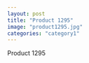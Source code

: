 ```yaml
---
layout: post
title: "Product 1295"
image: "product1295.jpg"
categories: "category1"
---
```

Product 1295

